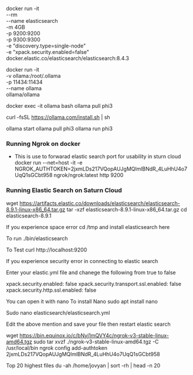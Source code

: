 docker run -it \
    --rm \
    --name elasticsearch \
    -m 4GB \
    -p 9200:9200 \
    -p 9300:9300 \
    -e "discovery.type=single-node" \
    -e "xpack.security.enabled=false" \
    docker.elastic.co/elasticsearch/elasticsearch:8.4.3

docker run -it \
    -v ollama:/root/.ollama \
    -p 11434:11434 \
    --name ollama \
    ollama/ollama

docker exec -it ollama bash
ollama pull phi3


curl -fsSL https://ollama.com/install.sh | sh

ollama start
ollama pull phi3
ollama run phi3

### Running Ngrok on docker
* This is use to forwarad elastic search port for usability in sturn cloud
docker run --net=host -it -e NGROK_AUTHTOKEN=2jxmLDs217VQopAUJgMQlmlBNdR_4LuHhU4o7UqQ1sGCbt958 ngrok/ngrok:latest http 9200

### Running Elastic Search on Saturn Cloud 
wget https://artifacts.elastic.co/downloads/elasticsearch/elasticsearch-8.9.1-linux-x86_64.tar.gz
tar -xzf elasticsearch-8.9.1-linux-x86_64.tar.gz
cd elasticsearch-8.9.1

If you experience space error
cd /tmp and install elasticsearch here

To run 
./bin/elasticsearch

To Test
curl http://localhost:9200

If you experience security error in connecting to elastic search

Enter your elastic.yml file and chanege the following from true to false

xpack.security.enabled: false
xpack.security.transport.ssl.enabled: false
xpack.security.http.ssl.enabled: false


You can open it with nano
To install Nano
sudo apt install nano

Sudo nano elasticsearch/elasticsearch.yml

Edit the above mention and save your file then restart elastic search


wget https://bin.equinox.io/c/bNyj1mQVY4c/ngrok-v3-stable-linux-amd64.tgz
sudo tar xvzf ./ngrok-v3-stable-linux-amd64.tgz -C /usr/local/bin
ngrok config add-authtoken 2jxmLDs217VQopAUJgMQlmlBNdR_4LuHhU4o7UqQ1sGCbt958


Top 20 highest files
du -ah /home/jovyan | sort -rh | head -n 20
